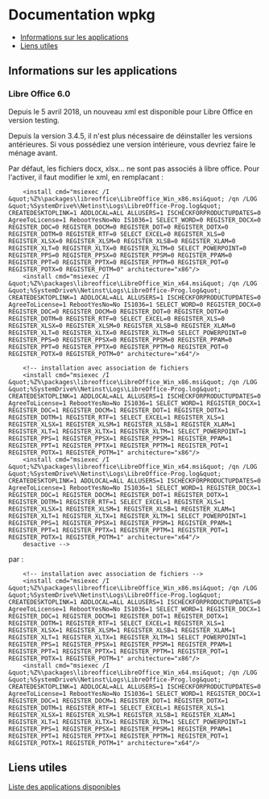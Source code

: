 # Documentation wpkg

* [Informations sur les applications](#informations-sur-les-applications)
* [Liens utiles](#liens-utiles)


## Informations sur les applications

### Libre Office 6.0

Depuis le 5 avril 2018, un nouveau xml est disponible pour Libre Office en version testing.

Depuis la version 3.4.5, il n'est plus nécessaire de déinstaller les versions antérieures. Si vous possédiez une version intérieure, vous devriez faire le ménage avant.

Par défaut, les fichiers docx, xlsx... ne sont pas associés à libre office. Pour l'activer, il faut modifier le xml, en remplacant :

<!-- installation sans association de fichiers -->
		<install cmd="msiexec /I &quot;%Z%\packages\libreoffice\LibreOffice_Win_x86.msi&quot; /qn /LOG &quot;%SystemDrive%\Netinst\Logs\LibreOffice-Prog.log&quot; CREATEDESKTOPLINK=1 ADDLOCAL=ALL ALLUSERS=1 ISCHECKFORPRODUCTUPDATES=0 AgreeToLicense=1 RebootYesNo=No IS1036=1 SELECT_WORD=0 REGISTER_DOCX=0 REGISTER_DOC=0 REGISTER_DOCM=0 REGISTER_DOT=0 REGISTER_DOTX=0 REGISTER_DOTM=0 REGISTER_RTF=0 SELECT_EXCEL=0 REGISTER_XLS=0 REGISTER_XLSX=0 REGISTER_XLSM=0 REGISTER_XLSB=0 REGISTER_XLAM=0 REGISTER_XLT=0 REGISTER_XLTX=0 REGISTER_XLTM=0 SELECT_POWERPOINT=0 REGISTER_PPS=0 REGISTER_PPSX=0 REGISTER_PPSM=0 REGISTER_PPAM=0 REGISTER_PPT=0 REGISTER_PPTX=0 REGISTER_PPTM=0 REGISTER_POT=0 REGISTER_POTX=0 REGISTER_POTM=0" architecture="x86"/>
		<install cmd="msiexec /I &quot;%Z%\packages\libreoffice\LibreOffice_Win_x64.msi&quot; /qn /LOG &quot;%SystemDrive%\Netinst\Logs\LibreOffice-Prog.log&quot; CREATEDESKTOPLINK=1 ADDLOCAL=ALL ALLUSERS=1 ISCHECKFORPRODUCTUPDATES=0 AgreeToLicense=1 RebootYesNo=No IS1036=1 SELECT_WORD=0 REGISTER_DOCX=0 REGISTER_DOC=0 REGISTER_DOCM=0 REGISTER_DOT=0 REGISTER_DOTX=0 REGISTER_DOTM=0 REGISTER_RTF=0 SELECT_EXCEL=0 REGISTER_XLS=0 REGISTER_XLSX=0 REGISTER_XLSM=0 REGISTER_XLSB=0 REGISTER_XLAM=0 REGISTER_XLT=0 REGISTER_XLTX=0 REGISTER_XLTM=0 SELECT_POWERPOINT=0 REGISTER_PPS=0 REGISTER_PPSX=0 REGISTER_PPSM=0 REGISTER_PPAM=0 REGISTER_PPT=0 REGISTER_PPTX=0 REGISTER_PPTM=0 REGISTER_POT=0 REGISTER_POTX=0 REGISTER_POTM=0" architecture="x64"/>

		<!-- installation avec association de fichiers 
		<install cmd="msiexec /I &quot;%Z%\packages\libreoffice\LibreOffice_Win_x86.msi&quot; /qn /LOG &quot;%SystemDrive%\Netinst\Logs\LibreOffice-Prog.log&quot; CREATEDESKTOPLINK=1 ADDLOCAL=ALL ALLUSERS=1 ISCHECKFORPRODUCTUPDATES=0 AgreeToLicense=1 RebootYesNo=No IS1036=1 SELECT_WORD=1 REGISTER_DOCX=1 REGISTER_DOC=1 REGISTER_DOCM=1 REGISTER_DOT=1 REGISTER_DOTX=1 REGISTER_DOTM=1 REGISTER_RTF=1 SELECT_EXCEL=1 REGISTER_XLS=1 REGISTER_XLSX=1 REGISTER_XLSM=1 REGISTER_XLSB=1 REGISTER_XLAM=1 REGISTER_XLT=1 REGISTER_XLTX=1 REGISTER_XLTM=1 SELECT_POWERPOINT=1 REGISTER_PPS=1 REGISTER_PPSX=1 REGISTER_PPSM=1 REGISTER_PPAM=1 REGISTER_PPT=1 REGISTER_PPTX=1 REGISTER_PPTM=1 REGISTER_POT=1 REGISTER_POTX=1 REGISTER_POTM=1" architecture="x86"/>
		<install cmd="msiexec /I &quot;%Z%\packages\libreoffice\LibreOffice_Win_x64.msi&quot; /qn /LOG &quot;%SystemDrive%\Netinst\Logs\LibreOffice-Prog.log&quot; CREATEDESKTOPLINK=1 ADDLOCAL=ALL ALLUSERS=1 ISCHECKFORPRODUCTUPDATES=0 AgreeToLicense=1 RebootYesNo=No IS1036=1 SELECT_WORD=1 REGISTER_DOCX=1 REGISTER_DOC=1 REGISTER_DOCM=1 REGISTER_DOT=1 REGISTER_DOTX=1 REGISTER_DOTM=1 REGISTER_RTF=1 SELECT_EXCEL=1 REGISTER_XLS=1 REGISTER_XLSX=1 REGISTER_XLSM=1 REGISTER_XLSB=1 REGISTER_XLAM=1 REGISTER_XLT=1 REGISTER_XLTX=1 REGISTER_XLTM=1 SELECT_POWERPOINT=1 REGISTER_PPS=1 REGISTER_PPSX=1 REGISTER_PPSM=1 REGISTER_PPAM=1 REGISTER_PPT=1 REGISTER_PPTX=1 REGISTER_PPTM=1 REGISTER_POT=1 REGISTER_POTX=1 REGISTER_POTM=1" architecture="x64"/>
		desactive -->
par :
<!-- installation sans association de fichiers
		<install cmd="msiexec /I &quot;%Z%\packages\libreoffice\LibreOffice_Win_x86.msi&quot; /qn /LOG &quot;%SystemDrive%\Netinst\Logs\LibreOffice-Prog.log&quot; CREATEDESKTOPLINK=1 ADDLOCAL=ALL ALLUSERS=1 ISCHECKFORPRODUCTUPDATES=0 AgreeToLicense=1 RebootYesNo=No IS1036=1 SELECT_WORD=0 REGISTER_DOCX=0 REGISTER_DOC=0 REGISTER_DOCM=0 REGISTER_DOT=0 REGISTER_DOTX=0 REGISTER_DOTM=0 REGISTER_RTF=0 SELECT_EXCEL=0 REGISTER_XLS=0 REGISTER_XLSX=0 REGISTER_XLSM=0 REGISTER_XLSB=0 REGISTER_XLAM=0 REGISTER_XLT=0 REGISTER_XLTX=0 REGISTER_XLTM=0 SELECT_POWERPOINT=0 REGISTER_PPS=0 REGISTER_PPSX=0 REGISTER_PPSM=0 REGISTER_PPAM=0 REGISTER_PPT=0 REGISTER_PPTX=0 REGISTER_PPTM=0 REGISTER_POT=0 REGISTER_POTX=0 REGISTER_POTM=0" architecture="x86"/>
		<install cmd="msiexec /I &quot;%Z%\packages\libreoffice\LibreOffice_Win_x64.msi&quot; /qn /LOG &quot;%SystemDrive%\Netinst\Logs\LibreOffice-Prog.log&quot; CREATEDESKTOPLINK=1 ADDLOCAL=ALL ALLUSERS=1 ISCHECKFORPRODUCTUPDATES=0 AgreeToLicense=1 RebootYesNo=No IS1036=1 SELECT_WORD=0 REGISTER_DOCX=0 REGISTER_DOC=0 REGISTER_DOCM=0 REGISTER_DOT=0 REGISTER_DOTX=0 REGISTER_DOTM=0 REGISTER_RTF=0 SELECT_EXCEL=0 REGISTER_XLS=0 REGISTER_XLSX=0 REGISTER_XLSM=0 REGISTER_XLSB=0 REGISTER_XLAM=0 REGISTER_XLT=0 REGISTER_XLTX=0 REGISTER_XLTM=0 SELECT_POWERPOINT=0 REGISTER_PPS=0 REGISTER_PPSX=0 REGISTER_PPSM=0 REGISTER_PPAM=0 REGISTER_PPT=0 REGISTER_PPTX=0 REGISTER_PPTM=0 REGISTER_POT=0 REGISTER_POTX=0 REGISTER_POTM=0" architecture="x64"/>
		desactive -->
		
		<!-- installation avec association de fichiers -->
		<install cmd="msiexec /I &quot;%Z%\packages\libreoffice\LibreOffice_Win_x86.msi&quot; /qn /LOG &quot;%SystemDrive%\Netinst\Logs\LibreOffice-Prog.log&quot; CREATEDESKTOPLINK=1 ADDLOCAL=ALL ALLUSERS=1 ISCHECKFORPRODUCTUPDATES=0 AgreeToLicense=1 RebootYesNo=No IS1036=1 SELECT_WORD=1 REGISTER_DOCX=1 REGISTER_DOC=1 REGISTER_DOCM=1 REGISTER_DOT=1 REGISTER_DOTX=1 REGISTER_DOTM=1 REGISTER_RTF=1 SELECT_EXCEL=1 REGISTER_XLS=1 REGISTER_XLSX=1 REGISTER_XLSM=1 REGISTER_XLSB=1 REGISTER_XLAM=1 REGISTER_XLT=1 REGISTER_XLTX=1 REGISTER_XLTM=1 SELECT_POWERPOINT=1 REGISTER_PPS=1 REGISTER_PPSX=1 REGISTER_PPSM=1 REGISTER_PPAM=1 REGISTER_PPT=1 REGISTER_PPTX=1 REGISTER_PPTM=1 REGISTER_POT=1 REGISTER_POTX=1 REGISTER_POTM=1" architecture="x86"/>
		<install cmd="msiexec /I &quot;%Z%\packages\libreoffice\LibreOffice_Win_x64.msi&quot; /qn /LOG &quot;%SystemDrive%\Netinst\Logs\LibreOffice-Prog.log&quot; CREATEDESKTOPLINK=1 ADDLOCAL=ALL ALLUSERS=1 ISCHECKFORPRODUCTUPDATES=0 AgreeToLicense=1 RebootYesNo=No IS1036=1 SELECT_WORD=1 REGISTER_DOCX=1 REGISTER_DOC=1 REGISTER_DOCM=1 REGISTER_DOT=1 REGISTER_DOTX=1 REGISTER_DOTM=1 REGISTER_RTF=1 SELECT_EXCEL=1 REGISTER_XLS=1 REGISTER_XLSX=1 REGISTER_XLSM=1 REGISTER_XLSB=1 REGISTER_XLAM=1 REGISTER_XLT=1 REGISTER_XLTX=1 REGISTER_XLTM=1 SELECT_POWERPOINT=1 REGISTER_PPS=1 REGISTER_PPSX=1 REGISTER_PPSM=1 REGISTER_PPAM=1 REGISTER_PPT=1 REGISTER_PPTX=1 REGISTER_PPTM=1 REGISTER_POT=1 REGISTER_POTX=1 REGISTER_POTM=1" architecture="x64"/>

## Liens utiles

[Liste des applications disponibles](http://wawadeb.crdp.ac-caen.fr/versions-xml-se3.php)

